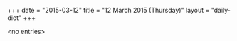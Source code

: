 +++
date = "2015-03-12"
title = "12 March 2015 (Thursday)"
layout = "daily-diet"
+++


\<no entries\>
